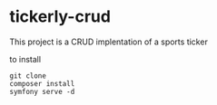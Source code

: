 # tickerly-crud
This project is a CRUD implentation of a sports ticker

to install
```
git clone 
composer install
symfony serve -d
```
